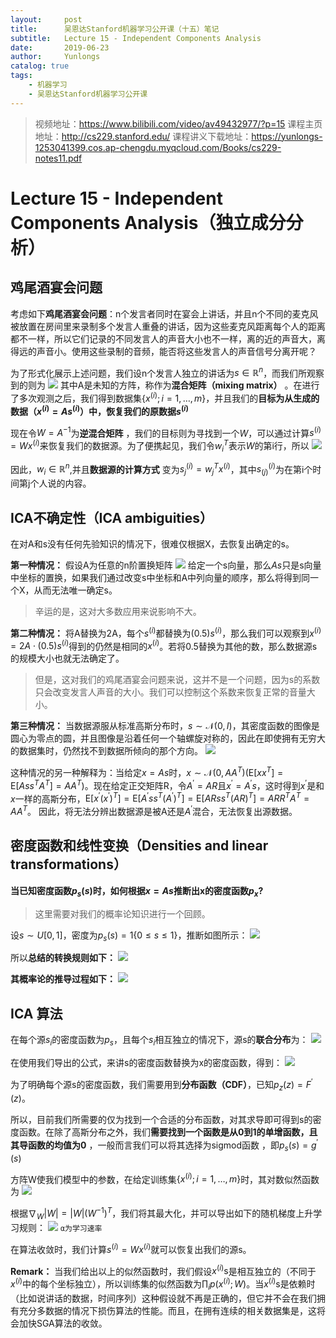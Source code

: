 ```yaml
---
layout:     post
title:      吴恩达Stanford机器学习公开课（十五）笔记
subtitle:   Lecture 15 - Independent Components Analysis
date:       2019-06-23
author:     Yunlongs
catalog: true
tags:
    - 机器学习
    - 吴恩达Stanford机器学习公开课
---
```


>视频地址：https://www.bilibili.com/video/av49432977/?p=15
课程主页地址：http://cs229.stanford.edu/
课程讲义下载地址：https://yunlongs-1253041399.cos.ap-chengdu.myqcloud.com/Books/cs229-notes11.pdf

# Lecture 15 - Independent Components Analysis（独立成分分析）

## 鸡尾酒宴会问题

考虑如下**鸡尾酒宴会问题**：n个发言者同时在宴会上讲话，并且n个不同的麦克风被放置在房间里来录制多个发言人重叠的讲话，因为这些麦克风距离每个人的距离都不一样，所以它们记录的不同发言人的声音大小也不一样，离的近的声音大，离得远的声音小。使用这些录制的音频，能否将这些发言人的声音信号分离开呢？

为了形式化展示上述问题，我们设n个发言人独立的讲话为$s \in \mathbb{R}^{n}$，而我们所观察到的则为
![](https://yunlongs-1253041399.cos.ap-chengdu.myqcloud.com/image/Stanford/lecture-15-1.jpg)
其中A是未知的方阵，称作为**混合矩阵（mixing matrix）** 。在进行了多次观测之后，我们得到数据集$\{x^{(i)} ; i=1, \dots, m\}$，并且我们的**目标为从生成的数据（$x^{(i)}=A s^{(i)}$）中，恢复我们的原数据$s^{(i)}$**

现在令$W=A^{-1}$为**逆混合矩阵** ，我们的目标则为寻找到一个$W$，可以通过计算$s^{(i)}=W x^{(i)}$来恢复我们的数据源。为了便携起见，我们令$w_{i}^{T}$表示$W$的第i行，所以
![](https://yunlongs-1253041399.cos.ap-chengdu.myqcloud.com/image/Stanford/lecture-15-2.jpg)

因此，$w_{i} \in \mathbb{R}^{n}$,并且**数据源的计算方式** 变为$s_{j}^{(i)}=w_{j}^{T} x^{(i)}$，其中$s_(j)^{(i)}$为在第i个时间第j个人说的内容。

## ICA不确定性（ICA ambiguities）
在对A和s没有任何先验知识的情况下，很难仅根据X，去恢复出确定的s。

**第一种情况：** 假设A为任意的n阶置换矩阵
![](https://yunlongs-1253041399.cos.ap-chengdu.myqcloud.com/image/Stanford/lecture-15-3.jpg)
给定一个s向量，那么$As$只是s向量中坐标的置换，如果我们通过改变s中坐标和A中列向量的顺序，那么将得到同一个X，从而无法唯一确定s。

>辛运的是，这对大多数应用来说影响不大。

**第二种情况：** 将A替换为2A，每个$s^{(i)}$都替换为$(0.5) s^{(i)}$，那么我们可以观察到$x^{(i)}=2 A \cdot(0.5) s^{(i)}$得到的仍然是相同的$x^{(i)}$。若将0.5替换为其他的数，那么数据源s的规模大小也就无法确定了。

>但是，这对我们的鸡尾酒宴会问题来说，这并不是一个问题，因为s的系数只会改变发言人声音的大小。我们可以控制这个系数来恢复正常的音量大小。

**第三种情况：** 当数据源服从标准高斯分布时，$s \sim \mathcal{N}(0, I)$，其密度函数的图像是圆心为零点的圆，并且图像是沿着任何一个轴螺旋对称的，因此在即使拥有无穷大的数据集时，仍然找不到数据所倾向的那个方向。
![](https://yunlongs-1253041399.cos.ap-chengdu.myqcloud.com/image/Stanford/lecture-15-5.jpg)

这种情况的另一种解释为：当给定$x=A s$时，$x \sim \mathcal{N}(0,AA^T)$($\mathrm{E}[x x^{T}]=\mathrm{E}[A s s^{T} A^{T}]=A A^{T}$)。现在给定正交矩阵R，令$A^{\prime}=A R$且$x^{\prime}=A^{\prime} s$，这时得到$x^{\prime}$是和$x$一样的高斯分布，$\mathrm{E}[x^{\prime}(x^{\prime})^{T}]=\mathrm{E}[A^{\prime} s s^{T}(A^{\prime})^{T}]=\mathrm{E}[A R s s^{T}(A R)^{T}]=A R R^{T} A^{T}=A A^{T}$。
因此，将无法分辨出数据源是被A还是$A^{\prime}$混合，无法恢复出源数据。

## 密度函数和线性变换（Densities and linear transformations）

**当已知密度函数$p_{s}(s)$时，如何根据$x=As$推断出x的密度函数$p_x$?** 
>这里需要对我们的概率论知识进行一个回顾。

设$s \sim U[0,1]$，密度为$p_{s}(s)=1\{0 \leq s \leq 1\}$，推断如图所示：
![](https://yunlongs-1253041399.cos.ap-chengdu.myqcloud.com/image/Stanford/lecture-15-6.jpg)

所以**总结的转换规则如下：**
![](https://yunlongs-1253041399.cos.ap-chengdu.myqcloud.com/image/Stanford/lecture-15-7.jpg)

**其概率论的推导过程如下：**
![](https://yunlongs-1253041399.cos.ap-chengdu.myqcloud.com/image/Stanford/lecture-15-8.jpg)

## ICA 算法
在每个源$s_{i}$的密度函数为$p_s$，且每个$s_i$相互独立的情况下，源s的**联合分布**为：
![](https://yunlongs-1253041399.cos.ap-chengdu.myqcloud.com/image/Stanford/lecture-15-9.jpg)

在使用我们导出的公式，来讲s的密度函数替换为x的密度函数，得到：
![](https://yunlongs-1253041399.cos.ap-chengdu.myqcloud.com/image/Stanford/lecture-15-10.jpg)

为了明确每个源s的密度函数，我们需要用到**分布函数（CDF）**，已知$p_{z}(z)=F^{\prime}(z)$。

所以，目前我们所需要的仅为找到一个合适的分布函数，对其求导即可得到s的密度函数。在除了高斯分布之外，我们**需要找到一个函数是从0到1的单增函数，且其导函数的均值为0** ，一般而言我们可以将其选择为sigmod函数 ，即$p_{s}(s)=g^{\prime}(s)$

方阵W使我们模型中的参数，在给定训练集$\{x^{(i)} ; i=1, \ldots, m\}$时，其对数似然函数为
![](https://yunlongs-1253041399.cos.ap-chengdu.myqcloud.com/image/Stanford/lecture-15-11.jpg)

根据$\nabla_{W}|W|=|W|(W^{-1})^{T}$，我们将其最大化，并可以导出如下的随机梯度上升学习规则：
![](https://yunlongs-1253041399.cos.ap-chengdu.myqcloud.com/image/Stanford/lecture-15-12.jpg)
`α为学习速率`

在算法收敛时，我们计算$s^{(i)}=W x^{(i)}$就可以恢复出我们的源s。


**Remark：** 当我们给出以上的似然函数时，我们假设$x^{(i)} \mathrm{s}$是相互独立的（不同于$x^{(i)}$中的每个坐标独立），所以训练集的似然函数为$\prod_{i} p(x^{(i)} ; W)$。当$x^{(i)} \mathrm{s}$是依赖时（比如说讲话的数据，时间序列）这种假设就不再是正确的，但它并不会在我们拥有充分多数据的情况下损伤算法的性能。而且，在拥有连续的相关数据集是，这将会加快SGA算法的收敛。






